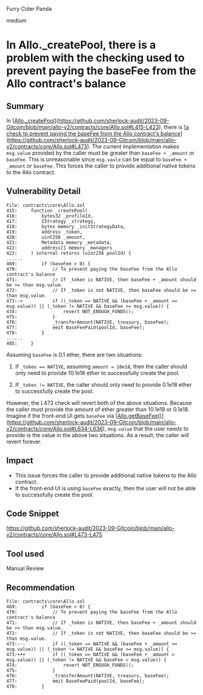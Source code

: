 Furry Cider Panda

medium

# In Allo._createPool, there is a problem with the checking used to prevent paying the baseFee from the Allo contract's balance
## Summary

In [[Allo._createPool](https://github.com/sherlock-audit/2023-09-Gitcoin/blob/main/allo-v2/contracts/core/Allo.sol#L415-L423)](https://github.com/sherlock-audit/2023-09-Gitcoin/blob/main/allo-v2/contracts/core/Allo.sol#L415-L423), there is [[a check to prevent paying the baseFee from the Allo contract's balance](https://github.com/sherlock-audit/2023-09-Gitcoin/blob/main/allo-v2/contracts/core/Allo.sol#L473)](https://github.com/sherlock-audit/2023-09-Gitcoin/blob/main/allo-v2/contracts/core/Allo.sol#L473). The current implementation makes `msg.value` provided by the caller must be greater than `baseFee + _amount` or `baseFee`. This is unreasonable since `msg.vaule` can be equal to `baseFee + _amount` or `baseFee`. This forces the caller to provide additional native tokens to the Allo contract.

## Vulnerability Detail

```solidity
File: contracts\core\Allo.sol
415:     function _createPool(
416:         bytes32 _profileId,
417:         IStrategy _strategy,
418:         bytes memory _initStrategyData,
419:         address _token,
420:         uint256 _amount,
421:         Metadata memory _metadata,
422:         address[] memory _managers
423:     ) internal returns (uint256 poolId) {
......
469:         if (baseFee > 0) {
470:             // To prevent paying the baseFee from the Allo contract's balance
471:             // If _token is NATIVE, then baseFee + _amount should be >= than msg.value.
472:             // If _token is not NATIVE, then baseFee should be >= than msg.value.
473:->           if ((_token == NATIVE && (baseFee + _amount >= msg.value)) || (_token != NATIVE && baseFee >= msg.value)) {
474:                 revert NOT_ENOUGH_FUNDS();
475:             }
476:             _transferAmount(NATIVE, treasury, baseFee);
477:             emit BaseFeePaid(poolId, baseFee);
478:         }
......
485:     }
```

Assuming `baseFee` is 0.1 ether, there are two situations:

1. If `_token == NATIVE`, assuming `amount = 10e18`, then the caller should only need to provide 10.1e18 ether to successfully create the pool.

2. If `_token != NATIVE`, the caller should only need to provide 0.1e18 ether to successfully create the pool.

However, the L473 check will revert both of the above situations. Because the caller must provide the amount of ether greater than 10.1e18 or 0.1e18. Imagine if the front-end UI gets `baseFee` via [[Allo.getBaseFee()](https://github.com/sherlock-audit/2023-09-Gitcoin/blob/main/allo-v2/contracts/core/Allo.sol#L634-L636)](https://github.com/sherlock-audit/2023-09-Gitcoin/blob/main/allo-v2/contracts/core/Allo.sol#L634-L636), `msg.value` that the user needs to provide is the value in the above two situations. As a result, the caller will revert forever.

## Impact

- This issue forces the caller to provide additional native tokens to the Allo contract.
- If the front-end UI is using `baseFee` exactly, then the user will not be able to successfully create the pool.

## Code Snippet

https://github.com/sherlock-audit/2023-09-Gitcoin/blob/main/allo-v2/contracts/core/Allo.sol#L473-L475

## Tool used

Manual Review

## Recommendation

```fix
File: contracts\core\Allo.sol
469:         if (baseFee > 0) {
470:             // To prevent paying the baseFee from the Allo contract's balance
471:             // If _token is NATIVE, then baseFee + _amount should be >= than msg.value.
472:             // If _token is not NATIVE, then baseFee should be >= than msg.value.
473:---          if ((_token == NATIVE && (baseFee + _amount >= msg.value)) || (_token != NATIVE && baseFee >= msg.value)) {
473:+++          if ((_token == NATIVE && (baseFee + _amount > msg.value)) || (_token != NATIVE && baseFee > msg.value)) {
474:                 revert NOT_ENOUGH_FUNDS();
475:             }
476:             _transferAmount(NATIVE, treasury, baseFee);
477:             emit BaseFeePaid(poolId, baseFee);
478:         }
```